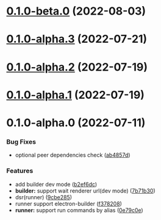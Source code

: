 # [0.1.0-beta.0](https://github.com/archergu/doubleshot/compare/runner@0.1.0-alpha.3...runner@0.1.0-beta.0) (2022-08-03)



# [0.1.0-alpha.3](https://github.com/archergu/doubleshot/compare/runner@0.1.0-alpha.2...runner@0.1.0-alpha.3) (2022-07-21)



# [0.1.0-alpha.2](https://github.com/Doubleshotjs/doubleshot/compare/runner@0.1.0-alpha.1...runner@0.1.0-alpha.2) (2022-07-19)



# [0.1.0-alpha.1](https://github.com/Doubleshotjs/doubleshot/compare/runner@0.1.0-alpha.0...runner@0.1.0-alpha.1) (2022-07-19)



# 0.1.0-alpha.0 (2022-07-11)


### Bug Fixes

* optional peer dependencies check ([ab4857d](https://github.com/Doubleshotjs/doubleshot/commit/ab4857d299f1639f51340cc53738a0c2ca0a6926))


### Features

* add builder dev mode ([b2ef6dc](https://github.com/Doubleshotjs/doubleshot/commit/b2ef6dce87670d4167e36f19e65a3c07edabbbba))
* **builder:** support wait renderer url(dev mode) ([7b71b30](https://github.com/Doubleshotjs/doubleshot/commit/7b71b30a3427551331b1fac577a996efde689abf))
* dsr(runner) ([9cbe285](https://github.com/Doubleshotjs/doubleshot/commit/9cbe2853ae8b5b66b58590e6262305aca41d810b))
* runner support electron-builder ([f378208](https://github.com/Doubleshotjs/doubleshot/commit/f3782081f55536b313b26e946ba30ba61567ed68))
* **runner:** support run commands by alias ([0e79c0e](https://github.com/Doubleshotjs/doubleshot/commit/0e79c0e1baef2cd0f6bb56032e749f52e829561d))



